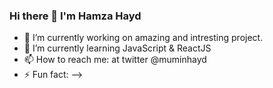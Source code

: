 ### Hi there 👋 I'm Hamza Hayd


- 🔭 I’m currently working on amazing and intresting project. 
- 🌱 I’m currently learning JavaScript & ReactJS
- 📫 How to reach me: at twitter @muminhayd
- ⚡ Fun fact: 
-->
